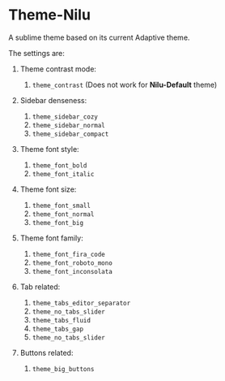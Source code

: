 # Theme-Nilu
A sublime theme based on its current Adaptive theme.

The settings are:

1. Theme contrast mode:
    1. `theme_contrast` (Does not work for **Nilu-Default** theme)

2. Sidebar denseness:
    1. `theme_sidebar_cozy`
    2. `theme_sidebar_normal`
    3. `theme_sidebar_compact`

3. Theme font style:
    1. `theme_font_bold`
    2. `theme_font_italic`

4. Theme font size:
    1. `theme_font_small`
    2. `theme_font_normal`
    3. `theme_font_big`

5. Theme font family:
    1. `theme_font_fira_code`
    2. `theme_font_roboto_mono`
    3. `theme_font_inconsolata`

6. Tab related:
    1. `theme_tabs_editor_separator`
    2. `theme_no_tabs_slider`
    3. `theme_tabs_fluid`
    4. `theme_tabs_gap`
    5. `theme_no_tabs_slider`

7. Buttons related:
    1. `theme_big_buttons`
